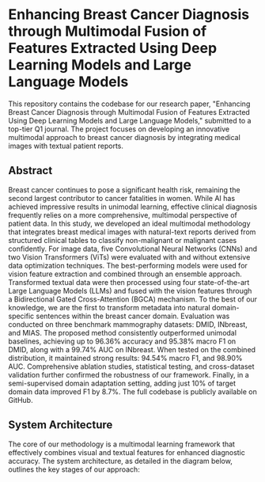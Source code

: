 # Enhancing Breast Cancer Diagnosis through Multimodal Fusion of Features Extracted Using Deep Learning Models and Large Language Models

This repository contains the codebase for our research paper, "Enhancing Breast Cancer Diagnosis through Multimodal Fusion of Features Extracted Using Deep Learning Models and Large Language Models," submitted to a top-tier Q1 journal. The project focuses on developing an innovative multimodal approach to breast cancer diagnosis by integrating medical images with textual patient reports.

## Abstract
Breast cancer continues to pose a significant health risk, remaining the second largest contributor to cancer fatalities in women. While AI has achieved impressive results in unimodal learning, effective clinical diagnosis frequently relies on a more comprehensive, multimodal perspective of patient data. In this study, we developed an ideal multimodal methodology that integrates breast medical images with natural-text reports derived from structured clinical tables to classify non-malignant or malignant cases confidently. For image data, five Convolutional Neural Networks (CNNs) and two Vision Transformers (ViTs) were evaluated with and without extensive data optimization techniques. The best-performing models were used for vision feature extraction and combined through an ensemble approach. Transformed textual data were then processed using four state-of-the-art Large Language Models (LLMs) and fused with the vision features through a Bidirectional Gated Cross-Attention (BGCA) mechanism. To the best of our knowledge, we are the first to transform metadata into natural domain-specific sentences within the breast cancer domain. Evaluation was conducted on three benchmark mammography datasets: DMID, INbreast, and MIAS. The proposed method consistently outperformed unimodal baselines, achieving up to 96.36% accuracy and 95.38% macro F1 on DMID, along with a 99.74% AUC on INbreast. When tested on the combined distribution, it maintained strong results: 94.54% macro F1, and 98.90% AUC. Comprehensive ablation studies, statistical testing, and cross-dataset validation further confirmed the robustness of our framework. Finally, in a semi-supervised domain adaptation setting, adding just 10% of target domain data improved F1 by 8.7%. The full codebase is publicly available on GitHub.

## System Architecture
The core of our methodology is a multimodal learning framework that effectively combines visual and textual features for enhanced diagnostic accuracy. The system architecture, as detailed in the diagram below, outlines the key stages of our approach:


